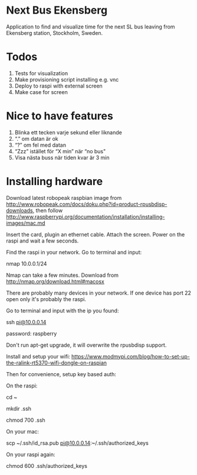 # Next Bus Ekensberg
Application to find and visualize time for the next SL bus leaving from Ekensberg station, Stockholm, Sweden. 

# Todos
1. Tests for visualization
1. Make provisioning script installing e.g. vnc
1. Deploy to raspi with external screen
1. Make case for screen

# Nice to have features
1. Blinka ett tecken varje sekund eller liknande
1. “.” om datan är ok
1. “?” om fel med datan
1. “Zzz” istället för “X min” när “no bus"
1. Visa nästa buss när tiden kvar är 3 min

# Installing hardware
Download latest robopeak raspbian image from http://www.robopeak.com/docs/doku.php?id=product-rpusbdisp-downloads, then follow http://www.raspberrypi.org/documentation/installation/installing-images/mac.md

Insert the card, plugin an ethernet cable. Attach the screen. Power on the raspi and wait a few seconds.

Find the raspi in your network. Go to terminal and input:

nmap 10.0.0.1/24

Nmap can take a few minutes. Download from http://nmap.org/download.html#macosx

There are probably many devices in your network. If one device has port 22 open only it's probably the raspi.

Go to terminal and input with the ip you found:

ssh pi@10.0.0.14

password: raspberry

Don't run apt-get upgrade, it will overwrite the rpusbdisp support.

Install and setup your wifi: https://www.modmypi.com/blog/how-to-set-up-the-ralink-rt5370-wifi-dongle-on-raspian

Then for convenience, setup key based auth:

On the raspi:

cd ~

mkdir .ssh

chmod 700 .ssh

On your mac:

scp ~/.ssh/id_rsa.pub pi@10.0.0.14:~/.ssh/authorized_keys

On your raspi again:

chmod 600 .ssh/authorized_keys